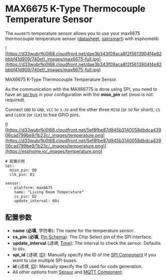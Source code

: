 # MAX6675 K-Type Thermocouple Temperature Sensor

The `max6675` temperature sensor allows you to use your max6675 thermocouple temperature sensor ([datasheet](https://datasheets.maximintegrated.com/en/ds/MAX6675.pdf), [sainsmart](https://www.sainsmart.com/products/max6675-module-k-type-thermocouple-thermocouple-sensor-temperature-0-1024-for-arduino)) with esphomelib

![https://d33wubrfki0l68.cloudfront.net/dae3b343f09aca8f2f5613904f4e82bbbf41d909/740ef/_images/max6675-full.jpg](https://d33wubrfki0l68.cloudfront.net/dae3b343f09aca8f2f5613904f4e82bbbf41d909/740ef/_images/max6675-full.jpg)

MAX6675 K-Type Thermocouple Temperature Sensor.

As the communication with the MAX66775 is done using SPI, you need to have an [spi bus](https://esphome.io/components/spi#spi) in your configuration with the **miso_pin** set (mosi is not required).

Connect `GND` to `GND`, `VCC` to `3.3V` and the other three `MISO` (or `SO` for short), `CS` and `CLOCK` (or `CLK`) to free GPIO pins.

[![https://d33wubrfki0l68.cloudfront.net/5ef8fbe87d945b3140058dbdca43906cad799be9/1b23c/_images/temperature.png](https://d33wubrfki0l68.cloudfront.net/5ef8fbe87d945b3140058dbdca43906cad799be9/1b23c/_images/temperature.png)](https://esphome.io/_images/temperature.png)

```
# 配置示例
spi:
  miso_pin: D0
  clk_pin: D1

sensor:
  - platform: max6675
    name: "Living Room Temperature"
    cs_pin: D2
    update_interval: 60s
```

## **配置参数**

- **name** (**必填**, 字符串): The name for the temperature sensor.
- **cs_pin** (**必填**, [Pin Schema](https://esphome.io/guides/configuration-types#config-pin-schema)): The Chip Select pin of the SPI interface.
- **update_interval** (*选填*, [Time](https://esphome.io/guides/configuration-types#config-time)): The interval to check the sensor. Defaults to `60s`.
- **spi_id** (*选填*, [ID](esphome/guides/configuration-types#id)): Manually specify the ID of the [SPI Component](https://esphome.io/components/spi#spi) if you want to use multiple SPI buses.
- **id** (*选填*, [ID](esphome/guides/configuration-types#id)): Manually specify the ID used for code generation.
- All other options from [Sensor](https://esphome.io/components/sensor/#config-sensor) and [MQTT Component](https://esphome.io/components/mqtt#config-mqtt-component).